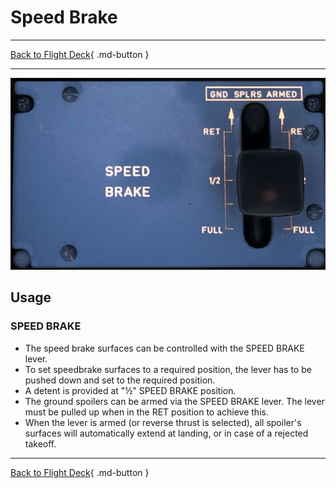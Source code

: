 # Speed Brake

---

[Back to Flight Deck](../index.md){ .md-button }

---

![Speed Brake Panel](../../../assets/a32nx-briefing/pedestal/Speed-brake-panel.jpg "Speed Brake Panel")

## Usage

### SPEED BRAKE

- The speed brake surfaces can be controlled with the SPEED BRAKE lever.
- To set speedbrake surfaces to a required position, the lever has to be pushed down and set to the required position.
- A detent is provided at "½" SPEED BRAKE position.
- The ground spoilers can be armed via the SPEED BRAKE lever. The lever must be pulled up when in the RET position to achieve this.
- When the lever is armed (or reverse thrust is selected), all spoiler's surfaces will automatically extend at landing, or in case of a rejected takeoff.

---

[Back to Flight Deck](../index.md){ .md-button }

